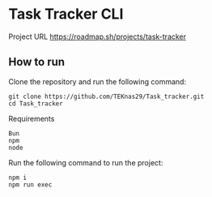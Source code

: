 # Task Tracker CLI

Project URL https://roadmap.sh/projects/task-tracker

## How to run

Clone the repository and run the following command:

```
git clone https://github.com/TEKnas29/Task_tracker.git
cd Task_tracker
```
Requirements
```
Bun
npm
node
```
Run the following command to run the project:

```
npm i
npm run exec
```

